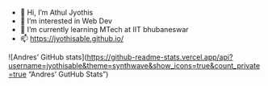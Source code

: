 - 👋 Hi, I’m Athul Jyothis
- 👀 I’m interested in Web Dev
- 🌱 I’m currently learning MTech at IIT bhubaneswar
- 📫 https://jyothisable.github.io/

![Andres’ GitHub stats](https://github-readme-stats.vercel.app/api?username=jyothisable&theme=synthwave&show_icons=true&count_private=true “Andres’ GutHub Stats”)
<!---
jyothisable/jyothisable is a ✨ special ✨ repository because its `README.md` (this file) appears on your GitHub profile.
You can click the Preview link to take a look at your changes.
--->
